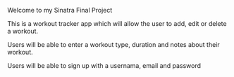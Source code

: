 Welcome to my Sinatra Final Project

This is a workout tracker app which will allow the user to add, edit or delete a workout. 

Users will be able to enter a workout type, duration and notes about their workout.

Users will be able to sign up with a usernama, email and password
